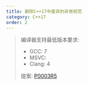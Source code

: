 ```yaml
---
title: 删除C++17中废弃的异常规范
category: C++17
order: 2
---
```


> 编译器支持最低版本要求:
> * GCC: 7
> * MSVC:
> * Clang: 4
>
> 提案: [P0003R5](http://wg21.link/p0003r5)
